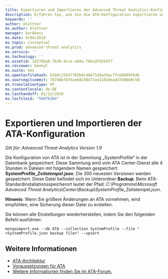 ```yaml
---
title: Exportieren und Importieren der Advanced Threat Analytics-Konfiguration | Microsoft-Dokumentation
description: Erfahren Sie, wie Sie die ATA-Konfiguration exportieren und importieren.
keywords: ''
author: mlottner
ms.author: mlottner
manager: barbkess
ms.date: 9/04/2018
ms.topic: conceptual
ms.prod: advanced-threat-analytics
ms.service: ''
ms.technology: ''
ms.assetid: 1d27dba8-fb30-4cce-a68a-f0b1df02b977
ms.reviewer: bennyl
ms.suite: ems
ms.openlocfilehash: b1b0c23547783b9cdb671dda35acf7cb8689f64b
ms.sourcegitcommit: 78748bfd75ae68230d72ad11010ead37d96b0c58
ms.translationtype: HT
ms.contentlocale: de-DE
ms.lasthandoff: 02/12/2019
ms.locfileid: "56076384"
---
```

# <a name="export-and-import-the-ata-configuration"></a>Exportieren und Importieren der ATA-Konfiguration

*Gilt für: Advanced Threat Analytics Version 1.9*

Die Konfiguration von ATA ist in der Sammlung „SystemProfile“ in der Datenbank gespeichert.
Diese Sammlung wird vom ATA Center-Dienst alle 4 Stunden in Dateien mit folgendem Namen gespeichert: **SystemProfile_*Zeitstempel*.json**. Die 300 neuesten Versionen werden gespeichert.
Diese Datei befindet sich im Unterordner **Backup**. Beim ATA-Standardinstallationsspeicherort lautet der Pfad:  <em>C:\Programme\Microsoft Advanced Threat Analytics\Center\Backup\SystemProfile_</em>Zeitstempel<em>.json</em>. 

**Hinweis**: Wenn Sie größere Änderungen an ATA vornehmen, wird empfohlen, eine Sicherung dieser Datei zu erstellen.

Sie können alle Einstellungen wiederherstellen, indem Sie den folgenden Befehl ausführen:

`mongoimport.exe --db ATA --collection SystemProfile --file "<SystemProfile.json backup file>" --upsert`

## <a name="see-also"></a>Weitere Informationen
- [ATA-Architektur](ata-architecture.md)
- [Voraussetzungen für ATA](ata-prerequisites.md)
- [Weitere Informationen finden Sie im ATA-Forum.](https://social.technet.microsoft.com/Forums/security/home?forum=mata)


